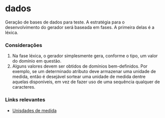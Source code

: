 # dados
Geração de bases de dados para teste. A estratégia para o desenvolvimento do gerador será baseada em fases. A primeira delas é a léxica. 

### Considerações
1. Na fase léxica, o gerador simplesmente gera, conforme o tipo, um valor do domínio em questão.
1. Alguns valores devem ser obtidos de domínios bem-definidos. Por exemplo, se um determinado atributo deve armazenar uma unidade de medida, então é desejável sortear uma unidade de medida dentre aquelas disponíveis, em vez de fazer uso de uma sequência qualquer de caracteres. 

### Links relevantes
- [Unisdades de medida](http://unitsofmeasure.org/ucum.html)
